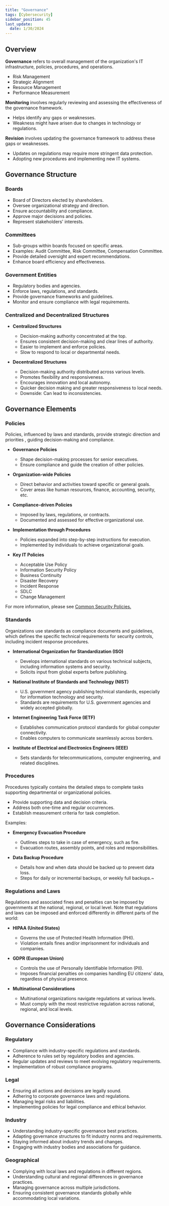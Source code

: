 ```yaml
---
title: "Governance"
tags: [Cybersecurity]
sidebar_position: 45
last_update:
  date: 1/30/2024
---
```



## Overview 

**Governance** refers to overall management of the organization's IT infrastructure, policies, procedures, and operations.

- Risk Management 
- Strategic Alignment 
- Resource Management
- Performance Measurement

**Monitoring** involves regularly reviewing and assessing the effectiveness of the governance framework.

- Helps identify any gaps or weaknesses.
- Weakness might have arisen due to changes in technology or regulations.

**Revision** involves updating the governance framework to address these gaps or weaknesses.

- Updates on regulations may require more stringent data protection. 
- Adopting new procedures and implementing new IT systems.

## Governance Structure

### Boards

- Board of Directors elected by shareholders.
- Oversee organizational strategy and direction.
- Ensure accountability and compliance.
- Approve major decisions and policies.
- Represent stakeholders' interests.

### Committees

- Sub-groups within boards focused on specific areas.
- Examples: Audit Committee, Risk Committee, Compensation Committee.
- Provide detailed oversight and expert recommendations.
- Enhance board efficiency and effectiveness.

### Government Entities

- Regulatory bodies and agencies.
- Enforce laws, regulations, and standards.
- Provide governance frameworks and guidelines.
- Monitor and ensure compliance with legal requirements.

### Centralized and Decentralized Structures

- **Centralized Structures**
  - Decision-making authority concentrated at the top.
  - Ensures consistent decision-making and clear lines of authority.
  - Easier to implement and enforce policies.
  - Slow to respond to local or departmental needs.

- **Decentralized Structures**
  - Decision-making authority distributed across various levels.
  - Promotes flexibility and responsiveness.
  - Encourages innovation and local autonomy.
  - Quicker decision making and greater responsiveness to local needs. 
  - Downside: Can lead to inconsistencies.

## Governance Elements 

### Policies

Policies, influenced by laws and standards, provide strategic direction and priorities , guiding decision-making and compliance.

- **Governance Policies**
  - Shape decision-making processes for senior executives.
  - Ensure compliance and guide the creation of other policies.

- **Organization-wide Policies**
  - Direct behavior and activities toward specific or general goals.
  - Cover areas like human resources, finance, accounting, security, etc.

- **Compliance-driven Policies**
  - Imposed by laws, regulations, or contracts.
  - Documented and assessed for effective organizational use.

- **Implementation through Procedures**
  - Policies expanded into step-by-step instructions for execution.
  - Implemented by individuals to achieve organizational goals.

- **Key IT Policies**

  - Acceptable Use Policy
  - Information Security Policy
  - Business Continuity 
  - Disaster Recovery
  - Incident Response 
  - SDLC 
  - Change Management

For more information, please see [Common Security Policies.](../006-Security-Operations/014-Common-Security-Policies.md)

### Standards

Organizations use standards as compliance documents and guidelines, which defines the specific technical requirements for security controls, including incident response procedures.

- **International Organization for Standardization (ISO)**
  - Develops international standards on various technical subjects, including information systems and security.
  - Solicits input from global experts before publishing.

- **National Institute of Standards and Technology (NIST)**
  - U.S. government agency publishing technical standards, especially for information technology and security.
  - Standards are requirements for U.S. government agencies and widely accepted globally.

- **Internet Engineering Task Force (IETF)**
  - Establishes communication protocol standards for global computer connectivity.
  - Enables computers to communicate seamlessly across borders.

- **Institute of Electrical and Electronics Engineers (IEEE)**
  - Sets standards for telecommunications, computer engineering, and related disciplines.

### Procedures 

Procedures typically contains the detailed steps to complete tasks supporting departmental or organizational policies.

- Provide supporting data and decision criteria.
- Address both one-time and regular occurrences.
- Establish measurement criteria for task completion.

Examples:

- **Emergency Evacuation Procedure**

  - Outlines steps to take in case of emergency, such as fire.
  - Evacuation routes, assembly points, and roles and responsibilities.

- **Data Backup Procedure**

  - Details how and when data should be backed up to prevent data loss.
  - Steps for daily or incremental backups, or weekly full backups.~



### Regulations and Laws

Regulations and associated fines and penalties can be imposed by governments at the national, regional, or local level. Note that regulations and laws can be imposed and enforced differently in different parts of the world:

- **HIPAA (United States)**
  - Governs the use of Protected Health Information (PHI).
  - Violation entails fines and/or imprisonment for individuals and companies.

- **GDPR (European Union)**
  - Controls the use of Personally Identifiable Information (PII).
  - Imposes financial penalties on companies handling EU citizens' data, regardless of physical presence.

- **Multinational Considerations**
  - Multinational organizations navigate regulations at various levels.
  - Must comply with the most restrictive regulation across national, regional, and local levels.

## Governance Considerations 

### Regulatory 

- Compliance with industry-specific regulations and standards.
- Adherence to rules set by regulatory bodies and agencies.
- Regular updates and reviews to meet evolving regulatory requirements.
- Implementation of robust compliance programs.

### Legal 

- Ensuring all actions and decisions are legally sound.
- Adhering to corporate governance laws and regulations.
- Managing legal risks and liabilities.
- Implementing policies for legal compliance and ethical behavior.

### Industry 

- Understanding industry-specific governance best practices.
- Adapting governance structures to fit industry norms and requirements.
- Staying informed about industry trends and changes.
- Engaging with industry bodies and associations for guidance.

### Geographical 

- Complying with local laws and regulations in different regions.
- Understanding cultural and regional differences in governance practices.
- Managing governance across multiple jurisdictions.
- Ensuring consistent governance standards globally while accommodating local variations.


